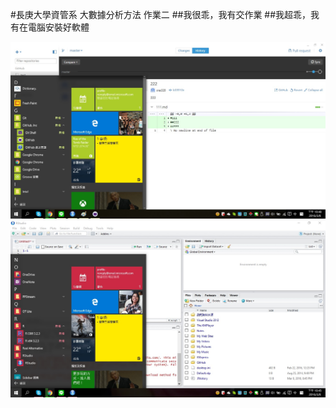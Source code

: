 #長庚大學資管系 大數據分析方法 作業二
##我很乖，我有交作業
##我超乖，我有在電腦安裝好軟體

![GitHub](https://raw.githubusercontent.com/sres320/image/master/GitHub.jpg)
![RStudio](https://raw.githubusercontent.com/sres320/image/master/RStudio.jpg)